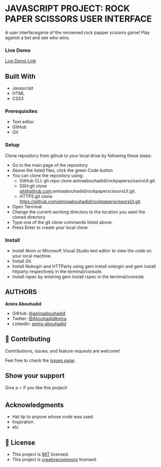 
# JAVASCRIPT PROJECT: ROCK PAPER SCISSORS USER INTERFACE

A user interfacegame of the renowned rock papper scissors game! Play against a bot and see who wins. 

### Live Demo

[Live Demo Link](https://amiraabouhadid.github.io/rockpaperscissorsUI/)

## Built With
- Javascript
- HTML
- CSS3

### Prerequisites
- Text editor
- GitHub
- Git

### Setup
Clone repository from github to your local drive by following these steps:
- Go to the main page of the repository
- Above the listed files, click the green Code button
- You can clone the repository using:
  - GitHub CLI: gh repo clone amiraabouhadid/rockpaperscissorsUI.git.
  - SSH:git clone git@github.com:amiraabouhadid/rockpaperscissorsUI.git.
  - HTTPS:git clone https://github.com/amiraabouhadid/rockpaperscissorsUI.git.
- Open Terminal
- Change the current working directory to the location you want the cloned directory
- Type one of the git clone commands listed above.
- Press Enter to create your local clone

### Install
- Install Atom or Microsoft Visual Studio text editor to view the code on your local machine.
- Install Git.
- Install Nokogiri and HTTParty using gem install nokogiri and gem install httparty respectively in the terminal/console.
- Install rspec by entering gem install rspec in the terminal/console.

## AUTHORS

**Amira Abouhadid**

- GitHub: [@amiraabouhadid](https://github.com/amiraabouhadid)
- Twitter: [@AbouhadidAmira](https://twitter.com/AbouhadidAmira)
- LinkedIn: [amira-abouhadid](https://www.linkedin.com/in/amira-abouhadid-229977200)


## 🤝 Contributing

Contributions, issues, and feature requests are welcome!

Feel free to check the [issues page](https://github.com/amiraabouhadid/rockpaperscissorsUI/issues).

## Show your support

Give a ⭐️ if you like this project!

## Acknowledgments

- Hat tip to anyone whose code was used
- Inspiration
- etc

## 📝 License

- This project is [MIT](https://opensource.org/licenses/MIT) licensed.
- This project is [creativecommons](https://creativecommons.org/licenses/by-nc/4.0/) licensed.
